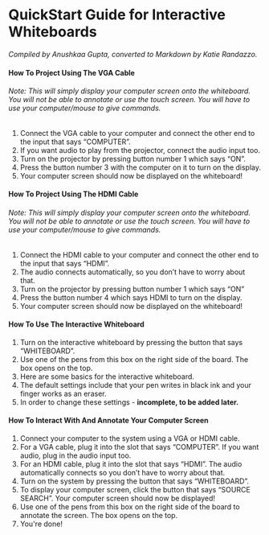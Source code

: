 # QuickStart Guide for Interactive Whiteboards
*Compiled by Anushkaa Gupta, converted to Markdown by Katie Randazzo.*

[comment]: <> (Hey Anushkaa! Jacob asked me to convert some of the tutorials into Markdown, and edit the ones that have already been converted.)
[comment]: <> (I'm not sure how to upload the pictures, so this one is pictureless for now, and I'll note that in the title.)

#### How To Project Using The VGA Cable
###### Note: This will simply display your computer screen onto the whiteboard. You will not be able to annotate or use the touch screen. You will have to use your computer/mouse to give commands. 
1. Connect the VGA cable to your computer and connect the other end to the input that says “COMPUTER”.
2. If you want audio to play from the projector, connect the audio input too.
3. Turn on the projector by pressing button number 1 which says “ON”. 
4. Press the button number 3 with the computer on it to turn on the display.
5. Your computer screen should now be displayed on the whiteboard! 

#### How To Project Using The HDMI Cable
###### Note: This will simply display your computer screen onto the whiteboard. You will not be able to annotate or use the touch screen. You will have to use your computer/mouse to give commands. 
1. Connect the HDMI cable to your computer and connect the other end to the input that says “HDMI”.
2. The audio connects automatically, so you don’t have to worry about that.
3. Turn on the projector by pressing button number 1 which says “ON”
4. Press the button number 4 which says HDMI to turn on the display.
5. Your computer screen should now be displayed on the whiteboard!

#### How To Use The Interactive Whiteboard
1. Turn on the interactive whiteboard by pressing the button that says “WHITEBOARD”.
2. Use one of the pens from this box on the right side of the board. The box opens on the top. 
3. Here are some basics for the interactive whiteboard. 
4. The default settings include that your pen writes in black ink and your finger works as an eraser. 
5. In order to change these settings - **incomplete, to be added later.**

#### How To Interact With And Annotate Your Computer Screen
1. Connect your computer to the system using a VGA or HDMI cable.
2. For a VGA cable, plug it into the slot that says “COMPUTER”. If you want audio, plug in the audio input too.
3. For an HDMI cable, plug it into the slot that says “HDMI”. The audio automatically connects so you don’t have to worry about that. 
4. Turn on the system by pressing the button that says “WHITEBOARD”. 
5. To display your computer screen, click the button that says “SOURCE SEARCH”. Your computer screen should now be displayed! 
6. Use one of the pens from this box on the right side of the board to annotate the screen. The box opens on the top. 
7. You're done!